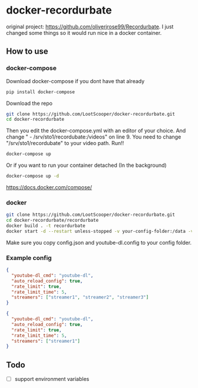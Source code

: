 # docker-recordurbate

original project: https://github.com/oliverjrose99/Recordurbate. I just changed some things so it would run nice in a docker container.

## How to use
### docker-compose
Download docker-compose if you dont have that already
````bash
pip install docker-compose
````
Download the repo
````bash
git clone https://github.com/LootScooper/docker-recordurbate.git
cd docker-recordurbate
````
Then you edit the docker-compose.yml with an editor of your choice. And change " - /srv/sto1/recordubate:/videos" on line 9. You need to change "/srv/sto1/recordubate" to your video path.
Run!!
````bash
docker-compose up
````
Or if you want to run your container detached (In the background)
````bash
docker-compose up -d
````
https://docs.docker.com/compose/
### docker
````bash
git clone https://github.com/LootScooper/docker-recordurbate.git
cd docker-recordurbate/recordurbate
docker build . -t recordurbate
docker start -d --restart unless-stopped -v your-config-folder:/data -v my-video-folder:/videos recordurbate
````
Make sure you copy config.json and youtube-dl.config to your config folder.
### Example config
```json
{
  "youtube-dl_cmd": "youtube-dl",
  "auto_reload_config": true,
  "rate_limit": true,
  "rate_limit_time": 5,
  "streamers": ["streamer1", "streamer2", "streamer3"]
}
```
```json
{
  "youtube-dl_cmd": "youtube-dl",
  "auto_reload_config": true,
  "rate_limit": true,
  "rate_limit_time": 5,
  "streamers": ["streamer1"]
}
```

## Todo
- [ ] support environment variables 
